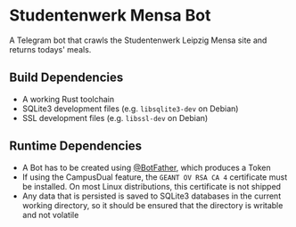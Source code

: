 # Studentenwerk Mensa Bot
A Telegram bot that crawls the Studentenwerk Leipzig Mensa site and returns todays' meals.

## Build Dependencies
* A working Rust toolchain
* SQLite3 development files (e.g. `libsqlite3-dev` on Debian)
* SSL development files (e.g. `libssl-dev` on Debian)

## Runtime Dependencies
* A Bot has to be created using [@BotFather](https://t.me/BotFather), which produces a Token
* If using the CampusDual feature, the `GEANT OV RSA CA 4` certificate must be installed. On most Linux distributions, this certificate is not shipped
* Any data that is persisted is saved to SQLite3 databases in the current working directory, so it should be ensured that the directory is writable and not volatile
